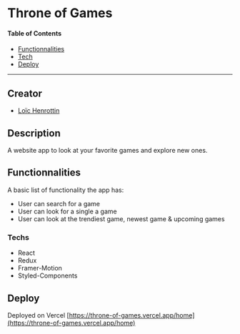 # Throne of Games

#### Table of Contents

-   [Functionnalities](#functionnalities)
-   [Tech](#tech)
-   [Deploy](#deploy)

---

## Creator
- <a href="https://github.com/Shikibata">Loïc Henrottin<a/>

## Description
A website app to look at your favorite games and explore new ones.

## Functionnalities
A basic list of functionality the app has:
- User can search for a game
- User can look for a single a game
- User can look at the trendiest game, newest game & upcoming games

### Techs
- React
- Redux
- Framer-Motion
- Styled-Components

## Deploy
 Deployed on Vercel [https://throne-of-games.vercel.app/home](https://throne-of-games.vercel.app/home)
 
